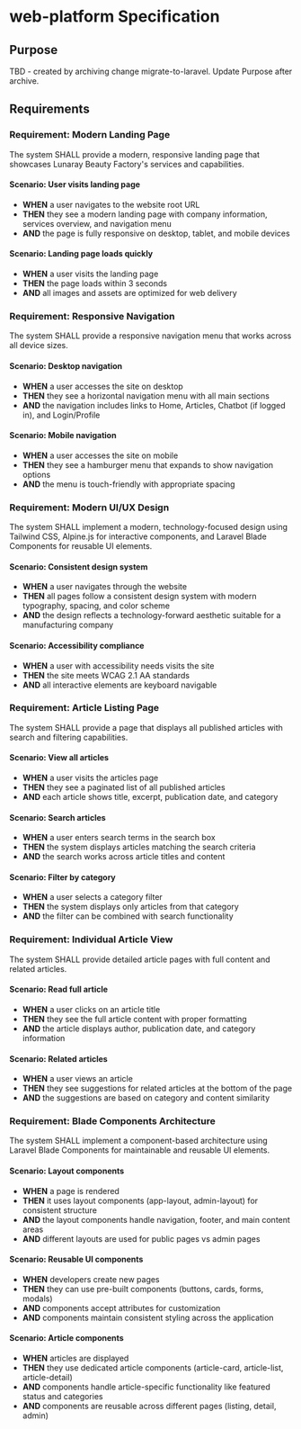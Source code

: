 # web-platform Specification

## Purpose
TBD - created by archiving change migrate-to-laravel. Update Purpose after archive.
## Requirements
### Requirement: Modern Landing Page
The system SHALL provide a modern, responsive landing page that showcases Lunaray Beauty Factory's services and capabilities.

#### Scenario: User visits landing page
- **WHEN** a user navigates to the website root URL
- **THEN** they see a modern landing page with company information, services overview, and navigation menu
- **AND** the page is fully responsive on desktop, tablet, and mobile devices

#### Scenario: Landing page loads quickly
- **WHEN** a user visits the landing page
- **THEN** the page loads within 3 seconds
- **AND** all images and assets are optimized for web delivery

### Requirement: Responsive Navigation
The system SHALL provide a responsive navigation menu that works across all device sizes.

#### Scenario: Desktop navigation
- **WHEN** a user accesses the site on desktop
- **THEN** they see a horizontal navigation menu with all main sections
- **AND** the navigation includes links to Home, Articles, Chatbot (if logged in), and Login/Profile

#### Scenario: Mobile navigation
- **WHEN** a user accesses the site on mobile
- **THEN** they see a hamburger menu that expands to show navigation options
- **AND** the menu is touch-friendly with appropriate spacing

### Requirement: Modern UI/UX Design
The system SHALL implement a modern, technology-focused design using Tailwind CSS, Alpine.js for interactive components, and Laravel Blade Components for reusable UI elements.

#### Scenario: Consistent design system
- **WHEN** a user navigates through the website
- **THEN** all pages follow a consistent design system with modern typography, spacing, and color scheme
- **AND** the design reflects a technology-forward aesthetic suitable for a manufacturing company

#### Scenario: Accessibility compliance
- **WHEN** a user with accessibility needs visits the site
- **THEN** the site meets WCAG 2.1 AA standards
- **AND** all interactive elements are keyboard navigable

### Requirement: Article Listing Page
The system SHALL provide a page that displays all published articles with search and filtering capabilities.

#### Scenario: View all articles
- **WHEN** a user visits the articles page
- **THEN** they see a paginated list of all published articles
- **AND** each article shows title, excerpt, publication date, and category

#### Scenario: Search articles
- **WHEN** a user enters search terms in the search box
- **THEN** the system displays articles matching the search criteria
- **AND** the search works across article titles and content

#### Scenario: Filter by category
- **WHEN** a user selects a category filter
- **THEN** the system displays only articles from that category
- **AND** the filter can be combined with search functionality

### Requirement: Individual Article View
The system SHALL provide detailed article pages with full content and related articles.

#### Scenario: Read full article
- **WHEN** a user clicks on an article title
- **THEN** they see the full article content with proper formatting
- **AND** the article displays author, publication date, and category information

#### Scenario: Related articles
- **WHEN** a user views an article
- **THEN** they see suggestions for related articles at the bottom of the page
- **AND** the suggestions are based on category and content similarity

### Requirement: Blade Components Architecture
The system SHALL implement a component-based architecture using Laravel Blade Components for maintainable and reusable UI elements.

#### Scenario: Layout components
- **WHEN** a page is rendered
- **THEN** it uses layout components (app-layout, admin-layout) for consistent structure
- **AND** the layout components handle navigation, footer, and main content areas
- **AND** different layouts are used for public pages vs admin pages

#### Scenario: Reusable UI components
- **WHEN** developers create new pages
- **THEN** they can use pre-built components (buttons, cards, forms, modals)
- **AND** components accept attributes for customization
- **AND** components maintain consistent styling across the application

#### Scenario: Article components
- **WHEN** articles are displayed
- **THEN** they use dedicated article components (article-card, article-list, article-detail)
- **AND** components handle article-specific functionality like featured status and categories
- **AND** components are reusable across different pages (listing, detail, admin)

